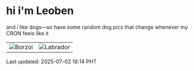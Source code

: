 # hi i'm Leoben

and i like dogs—so have some random dog pics that change whenever my CRON feels like it

|  |  |
|--------|----------|
| ![Borzoi](https://random-dog-vercel.vercel.app/api/random-borzoi?v=1751451269) | ![Labrador](https://random-dog-vercel.vercel.app/api/random-labrador?v=1751451269) |

Last updated: 2025-07-02 18:14 PHT
